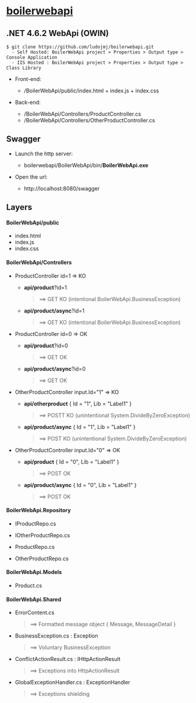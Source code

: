 # [boilerwebapi](https://github.com/ludojmj/boilerwebapi)
## .NET 4.6.2 WebApi (OWIN)

```
$ git clone https://github.com/ludojmj/boilerwebapi.git
  - Self Hosted: BoilerWebApi project > Properties > Output type > Console Application
  - IIS Hosted : BoilerWebApi project > Properties > Output type > Class Library
```

* Front-end:
  * /BoilerWebApi/public/index.html + index.js + index.css

* Back-end:
  * /BoilerWebApi/Controllers/ProductController.cs
  * /BoilerWebApi/Controllers/OtherProductController.cs

## Swagger
* Launch the http server:
  * boilerwebapi/BoilerWebApi/bin/**BoilerWebApi.exe**

* Open the url:
  * http://localhost:8080/swagger

## Layers

#### BoilerWebApi/public

* index.html
* index.js
* index.css

  
#### BoilerWebApi/Controllers
 
* ProductController id=1 => KO
  * **api/product**?id=1
    >  ==> GET KO (intentional BoilerWebApi.BusinessException)
  
  * **api/product/async**?id=1
    >  ==> GET KO (intentional BoilerWebApi.BusinessException)

* ProductController id=0 => OK
  * **api/product**?id=0
    >  ==> GET OK
  
  * **api/product/async**?id=0
    >  ==> GET OK


* OtherProductController input.Id="1" => KO
  * **api/otherproduct** { Id = "1", Lib = "Label1" }
    >  ==> POSTT KO (unintentional System.DivideByZeroException)
  
  * **api/product/async**  { Id = "1", Lib = "Label1" }
    >  ==> POST KO (unintentional System.DivideByZeroException)

* OtherProductController input.Id="0" => OK
  * **api/product**  { Id = "0", Lib = "Label1" }
    >  ==> POST OK
  
  * **api/product/async**  { Id = "0", Lib = "Label1" }
    >  ==> POST OK

 
#### BoilerWebApi.Repository
 
* IProductRepo.cs
* IOtherProductRepo.cs

* ProductRepo.cs
* OtherProductRepo.cs


#### BoilerWebApi.Models
 
* Product.cs


#### BoilerWebApi.Shared
 
* ErrorContent.cs
  > ==> Formatted message object { Message, MessageDetail }

* BusinessException.cs : Exception
  > ==> Voluntary BusinessException

* ConflictActionResult.cs : IHttpActionResult
  >  ==> Exceptions into HttpActionResult

* GlobalExceptionHandler.cs : ExceptionHandler
  >  ==> Exceptions shielding
